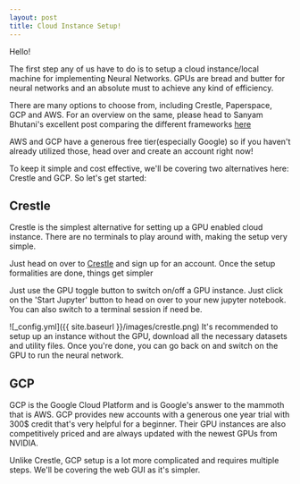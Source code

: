 ```yaml
---
layout: post
title: Cloud Instance Setup!
---
```


Hello!

The first step any of us have to do is to setup a cloud instance/local machine for implementing Neural Networks. GPUs are bread and butter for neural networks and an absolute must to achieve any kind of efficiency.

There are many options to choose from, including Crestle, Paperspace, GCP and AWS. For an overview on the same, please head to Sanyam Bhutani's excellent post comparing the different frameworks [here](https://medium.com/ai-saturdays/cloud-setup-tutorial-part-0-53d42dd4c733)

AWS and GCP have a generous free tier(especially Google) so if you haven't already utilized those, head over and create an account right now!

To keep it simple and cost effective, we'll be covering two alternatives here: Crestle and GCP. So let's get started:

## Crestle

Crestle is the simplest alternative for setting up a GPU enabled cloud instance. There are no terminals to play around with, making the setup very simple.

Just head on over to [Crestle](https://www.crestle.com) and sign up for an account. Once the setup formalities are done, things get simpler

Just use the GPU toggle button to switch on/off a GPU instance. Just click on the 'Start Jupyter' button to head on over to your new jupyter notebook. You can also switch to a terminal session if need be.

![_config.yml]({{ site.baseurl }}/images/crestle.png) 
It's recommended to setup up an instance without the GPU, download all the necessary datasets and utility files. Once you're done, you can go back on and switch on the GPU to run the neural network.

## GCP

GCP is the Google Cloud Platform and is Google's answer to the mammoth that is AWS. GCP provides new accounts with a generous one year trial with 300$ credit that's very helpful for a beginner. Their GPU instances are also competitively priced and are always updated with the newest GPUs from NVIDIA.

Unlike Crestle, GCP setup is a lot more complicated and requires multiple steps. We'll be covering the web GUI as it's simpler. 
